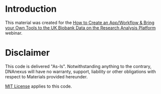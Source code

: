 # Introduction

This material was created for the [How to Create an App/Workflow & Bring your Own Tools to the UK Biobank Data on the Research Analysis Platform](https://community.dnanexus.com/s/question/0D5t000003VQuK8CAL/webinar-dec-9-how-to-create-an-appworkflow-bring-your-own-tools-to-the-uk-biobank-data-on-the-research-analysis-platform) webinar.

# Disclaimer
This code is delivered "As-Is". Notwithstanding anything to the contrary, DNAnexus will have no warranty, support, liability or other obligations with respect to Materials provided hereunder.

[MIT License](https://github.com/dnanexus/UKB_RAP/blob/main/LICENSE) applies to this code.


